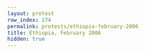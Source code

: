 ```yaml
---
layout: protest
row_index: 274
permalink: protests/ethiopia-february-2006
title: Ethiopia, February 2006
hidden: true
---
```

